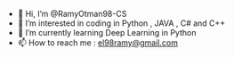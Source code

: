 - 👋 Hi, I’m @RamyOtman98-CS
- 👀 I’m interested in coding in Python , JAVA , C# and C++
- 🌱 I’m currently learning Deep Learning in Python
- 📫 How to reach me : el98ramy@gmail.com

<!---
RamyOtman98-CS/RamyOtman98-CS is a ✨ special ✨ repository because its `README.md` (this file) appears on your GitHub profile.
You can click the Preview link to take a look at your changes.
--->
